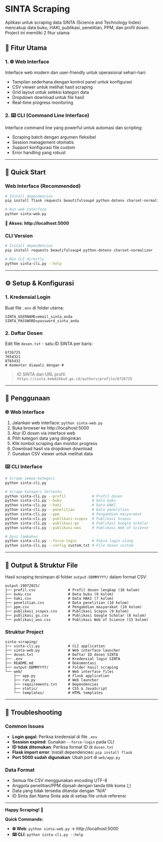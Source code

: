 # SINTA Scraping

Aplikasi untuk scraping data SINTA (Science and Technology Index) mencakup data buku, HAKI, publikasi, penelitian, PPM, dan profil dosen. Project ini memiliki 2 fitur utama:

## 🌟 Fitur Utama

### 1. 🌐 **Web Interface** 
Interface web modern dan user-friendly untuk operasional sehari-hari:
- Tampilan sederhana dengan kontrol panel untuk konfigurasi
- CSV viewer untuk melihat hasil scraping
- Grid layout untuk seleksi kategori data
- Dropdown download untuk file hasil
- Real-time progress monitoring

### 2. ⌨️ **CLI (Command Line Interface)**
Interface command line yang powerful untuk automasi dan scripting:
- Scraping batch dengan argumen fleksibel
- Session management otomatis
- Support konfigurasi file custom
- Error handling yang robust

---

## 🚀 Quick Start

### **Web Interface (Recommended)**
```bash
# Install dependencies
pip install flask requests beautifulsoup4 python-dotenv charset-normalizer

# Run web interface
python sinta-web.py
```
**🔗 Akses: http://localhost:5000**

### **CLI Version**
```bash
# Install dependencies
pip install requests beautifulsoup4 python-dotenv charset-normalizer

# Run CLI directly
python sinta-cli.py --help
```

---

## ⚙️ Setup & Konfigurasi

### 1. **Kredensial Login**
Buat file `.env` di folder utama:
```env
SINTA_USERNAME=email_sinta_anda
SINTA_PASSWORD=password_sinta_anda
```

### 2. **Daftar Dosen**
Edit file `dosen.txt` - satu ID SINTA per baris:
```
6726725
7654321
8765432
# Komentar diawali dengan #
```
> ID SINTA dari URL profil: `https://sinta.kemdikbud.go.id/authors/profile/6726725`

---

## 📖 Penggunaan

### **🌐 Web Interface**
1. Jalankan web interface: `python sinta-web.py`
2. Buka browser ke http://localhost:5000
3. Atur ID dosen via interface web
4. Pilih kategori data yang diinginkan
5. Klik tombol scraping dan monitor progress
6. Download hasil via dropdown download
7. Gunakan CSV viewer untuk melihat data

### **⌨️ CLI Interface**
```bash
# Scrape semua kategori
python sinta-cli.py

# Scrape kategori tertentu
python sinta-cli.py --profil            # Profil dosen
python sinta-cli.py --buku              # Data buku
python sinta-cli.py --haki              # Data HAKI
python sinta-cli.py --penelitian        # Data penelitian
python sinta-cli.py --ppm               # Pengabdian masyarakat
python sinta-cli.py --publikasi-scopus  # Publikasi Scopus
python sinta-cli.py --publikasi-gs      # Publikasi Google Scholar
python sinta-cli.py --publikasi-wos     # Publikasi Web of Science

# Opsi tambahan
python sinta-cli.py --force-login       # Paksa login ulang
python sinta-cli.py --config custom.txt # File dosen custom
```

---

## 📁 Output & Struktur File

Hasil scraping tersimpan di folder `output-DDMMYYYY/` dalam format CSV:

```
output-19072025/
├── profil.csv               # Profil dosen lengkap (18 kolom)
├── buku.csv                 # Data buku (9 kolom)
├── haki.csv                 # Data HAKI (7 kolom)
├── penelitian.csv           # Data penelitian (10 kolom)
├── ppm.csv                  # Pengabdian masyarakat (10 kolom)
├── publikasi_scopus.csv     # Publikasi Scopus (9 kolom)
├── publikasi_gs.csv         # Publikasi Google Scholar (8 kolom)
└── publikasi_wos.csv        # Publikasi Web of Science (15 kolom)
```

### **Struktur Project**
```
sinta-scraping/
├── sinta-cli.py             # CLI application
├── sinta-web.py             # Web interface launcher
├── dosen.txt                # Daftar ID dosen SINTA
├── .env                     # Kredensial login SINTA
├── README.md                # Dokumentasi
├── output-DDMMYYYY/         # Folder hasil scraping
└── web/                     # Web interface files
    ├── app.py               # Flask application
    ├── run.py               # Web launcher
    ├── requirements.txt     # Dependencies
    ├── static/              # CSS & JavaScript
    └── templates/           # HTML templates
```

---

## 🔧 Troubleshooting

### **Common Issues**
- **Login gagal**: Periksa kredensial di file `.env`
- **Session expired**: Gunakan `--force-login` pada CLI
- **ID tidak ditemukan**: Periksa format ID di `dosen.txt`
- **Flask import error**: Install dependencies: `pip install flask`
- **Port 5000 sudah digunakan**: Ubah port di `web/app.py`

### **Data Format**
- Semua file CSV menggunakan encoding UTF-8
- Anggota penelitian/PPM dipisah dengan tanda titik koma (;)
- Data yang tidak tersedia ditandai dengan "N/A"
- ID Sinta dan Nama Sinta ada di setiap file untuk referensi

---

**Happy Scraping! 🎉**

**Quick Commands:**
- **🌐 Web**: `python sinta-web.py` → http://localhost:5000
- **⌨️ CLI**: `python sinta-cli.py --help`